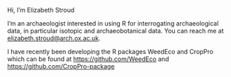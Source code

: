 Hi, I’m Elizabeth Stroud

I’m an archaeologist interested in using R for interrogating archaeological data, in particular isotopic and archaeobotanical data.
You can reach me at elizabeth.stroud@arch.ox.ac.uk. 

I have recently been developing the R packages WeedEco and CropPro which can be found at https://github.com/WeedEco and https://github.com/CropPro-package

<!---
elizabethastroud/elizabethastroud is a ✨ special ✨ repository because its `README.md` (this file) appears on your GitHub profile.
You can click the Preview link to take a look at your changes.
--->
